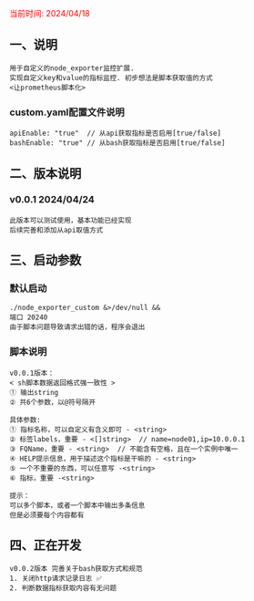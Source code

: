 <font color="red">当前时间: 2024/04/18 </font>

## 一、说明
    用于自定义的node_exporter监控扩展.
    实现自定义key和value的指标监控. 初步想法是脚本获取值的方式
    <让prometheus脚本化>

### custom.yaml配置文件说明
    apiEnable: "true"  // 从api获取指标是否启用[true/false]
    bashEnable: "true" // 从bash获取指标是否启用[true/false]

## 二、版本说明
### v0.0.1 2024/04/24
    此版本可以测试使用，基本功能已经实现
    后续完善和添加从api取值方式

## 三、启动参数
### 默认启动
    ./node_exporter_custom &>/dev/null &&
    端口 20240
    由于脚本问题导致请求出错的话，程序会退出

### 脚本说明
    v0.0.1版本：
    < sh脚本数据返回格式强一致性 >
    ① 输出string
    ② 共6个参数，以@符号隔开

    具体参数:
    ① 指标名称，可以自定义有含义即可 - <string>
    ② 标签labels，重要 - <[]string>  // name=node01,ip=10.0.0.1
    ③ FQName，重要 - <string>  // 不能含有空格，且在一个实例中唯一
    ④ HELP提示信息，用于描述这个指标是干嘛的 - <string> 
    ⑤ 一个不重要的东西，可以任意写 -<string>
    ⑥ 指标，重要 -<string>
    
    提示：
    可以多个脚本，或者一个脚本中输出多条信息
    但是必须要每个内容都有

## 四、正在开发
    v0.0.2版本 完善关于bash获取方式和规范
    1. 关闭http请求记录日志 ✅
    2. 判断数据指标获取内容有无问题